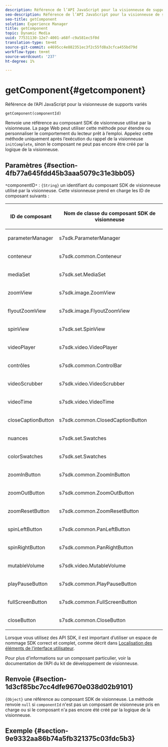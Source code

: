 ```yaml
---
description: Référence de l’API JavaScript pour la visionneuse de supports variés
seo-description: Référence de l’API JavaScript pour la visionneuse de supports variés
seo-title: getComponent
solution: Experience Manager
title: getComponent
topic: Dynamic Media
uuid: 77531130-12e7-4001-a68f-c9a581ec5f0d
translation-type: tm+mt
source-git-commit: e4695cc4e882351ec3f2c55fd8a3cfca455bd79d
workflow-type: tm+mt
source-wordcount: '237'
ht-degree: 1%

---
```



# getComponent{#getcomponent}

Référence de l’API JavaScript pour la visionneuse de supports variés

`getComponent(componentId)`

Renvoie une référence au composant SDK de visionneuse utilisé par la visionneuse. La page Web peut utiliser cette méthode pour étendre ou personnaliser le comportement du lecteur prêt à l’emploi. Appelez cette méthode uniquement après l’exécution du rappel de la visionneuse `initComplete`, sinon le composant ne peut pas encore être créé par la logique de la visionneuse.

## Paramètres {#section-4fb77a645fdd45b3aaa5079c31e3bb05}

`*`componentID`*`  :  `{String}` un identifiant du composant SDK de visionneuse utilisé par la visionneuse. Cette visionneuse prend en charge les ID de composant suivants :

<table id="table_7B5DD9303EF44ADD847B13FFEAD135D9"> 
 <thead> 
  <tr> 
   <th colname="col1" class="entry"> <p>ID de composant </p> </th> 
   <th colname="col2" class="entry"> <p>Nom de classe du composant SDK de visionneuse </p> </th> 
  </tr> 
 </thead>
 <tbody> 
  <tr> 
   <td colname="col1"> <p> <span class="codeph"> parameterManager  </span> </p> </td> 
   <td colname="col2"> <p> <span class="codeph"> s7sdk.ParameterManager  </span> </p> </td> 
  </tr> 
  <tr> 
   <td colname="col1"> <p> <span class="codeph"> conteneur </span> </p> </td> 
   <td colname="col2"> <p> <span class="codeph"> s7sdk.common.Conteneur  </span> </p> </td> 
  </tr> 
  <tr> 
   <td colname="col1"> <p> <span class="codeph"> mediaSet  </span> </p> </td> 
   <td colname="col2"> <p> <span class="codeph"> s7sdk.set.MediaSet  </span> </p> </td> 
  </tr> 
  <tr> 
   <td colname="col1"> <p> <span class="codeph"> zoomView  </span> </p> </td> 
   <td colname="col2"> <p> <span class="codeph"> s7sdk.image.ZoomView  </span> </p> </td> 
  </tr> 
  <tr> 
   <td colname="col1"> <p> <span class="codeph"> flyoutZoomView  </span> </p> </td> 
   <td colname="col2"> <p> <span class="codeph"> s7sdk.image.FlyoutZoomView  </span> </p> </td> 
  </tr> 
  <tr> 
   <td colname="col1"> <p> <span class="codeph"> spinView  </span> </p> </td> 
   <td colname="col2"> <p> <span class="codeph"> s7sdk.set.SpinView  </span> </p> </td> 
  </tr> 
  <tr> 
   <td colname="col1"> <p> <span class="codeph"> videoPlayer  </span> </p> </td> 
   <td colname="col2"> <p> <span class="codeph"> s7sdk.video.VideoPlayer  </span> </p> </td> 
  </tr> 
  <tr> 
   <td colname="col1"> <p> <span class="codeph"> contrôles </span> </p> </td> 
   <td colname="col2"> <p> <span class="codeph"> s7sdk.common.ControlBar  </span> </p> </td> 
  </tr> 
  <tr> 
   <td colname="col1"> <p> <span class="codeph"> videoScrubber  </span> </p> </td> 
   <td colname="col2"> <p> <span class="codeph"> s7sdk.video.VideoScrubber  </span> </p> </td> 
  </tr> 
  <tr> 
   <td colname="col1"> <p> <span class="codeph"> videoTime  </span> </p> </td> 
   <td colname="col2"> <p> <span class="codeph"> s7sdk.video.VideoTime  </span> </p> </td> 
  </tr> 
  <tr> 
   <td colname="col1"> <p> <span class="codeph"> closeCaptionButton  </span> </p> </td> 
   <td colname="col2"> <p> <span class="codeph"> s7sdk.common.ClosedCaptionButton  </span> </p> </td> 
  </tr> 
  <tr> 
   <td colname="col1"> <p> <span class="codeph"> nuances  </span> </p> </td> 
   <td colname="col2"> <p> <span class="codeph"> s7sdk.set.Swatches  </span> </p> </td> 
  </tr> 
  <tr> 
   <td colname="col1"> <p> <span class="codeph"> colorSwatches  </span> </p> </td> 
   <td colname="col2"> <p> <span class="codeph"> s7sdk.set.Swatches  </span> </p> </td> 
  </tr> 
  <tr> 
   <td colname="col1"> <p> <span class="codeph"> zoomInButton  </span> </p> </td> 
   <td colname="col2"> <p> <span class="codeph"> s7sdk.common.ZoomInButton  </span> </p> </td> 
  </tr> 
  <tr> 
   <td colname="col1"> <p> <span class="codeph"> zoomOutButton  </span> </p> </td> 
   <td colname="col2"> <p> <span class="codeph"> s7sdk.common.ZoomOutButton  </span> </p> </td> 
  </tr> 
  <tr> 
   <td colname="col1"> <p> <span class="codeph"> zoomResetButton  </span> </p> </td> 
   <td colname="col2"> <p> <span class="codeph"> s7sdk.common.ZoomResetButton  </span> </p> </td> 
  </tr> 
  <tr> 
   <td colname="col1"> <p> <span class="codeph"> spinLeftButton  </span> </p> </td> 
   <td colname="col2"> <p> <span class="codeph"> s7sdk.common.PanLeftButton  </span> </p> </td> 
  </tr> 
  <tr> 
   <td colname="col1"> <p> <span class="codeph"> spinRightButton  </span> </p> </td> 
   <td colname="col2"> <p> <span class="codeph"> s7sdk.common.PanRightButton  </span> </p> </td> 
  </tr> 
  <tr> 
   <td colname="col1"> <p> <span class="codeph"> mutableVolume  </span> </p> </td> 
   <td colname="col2"> <p> <span class="codeph"> s7sdk.video.MutableVolume  </span> </p> </td> 
  </tr> 
  <tr> 
   <td colname="col1"> <p> <span class="codeph"> playPauseButton  </span> </p> </td> 
   <td colname="col2"> <p> <span class="codeph"> s7sdk.common.PlayPauseButton  </span> </p> </td> 
  </tr> 
  <tr> 
   <td colname="col1"> <p> <span class="codeph"> fullScreenButton  </span> </p> </td> 
   <td colname="col2"> <p> <span class="codeph"> s7sdk.common.FullScreenButton  </span> </p> </td> 
  </tr> 
  <tr> 
   <td colname="col1"> <p> <span class="codeph"> closeButton  </span> </p> </td> 
   <td colname="col2"> <p> <span class="codeph"> s7sdk.common.CloseButton  </span> </p> </td> 
  </tr> 
 </tbody> 
</table>

Lorsque vous utilisez des API SDK, il est important d’utiliser un espace de nommage SDK correct et complet, comme décrit dans [Localisation des éléments de l’interface utilisateur](../../../c-html5-s7-aem-asset-viewers/c-html5-mixedmedia-viewer-about/c-html5-mixedmedia-viewer-localization.md#concept-16262b8096474d6c9c018c3e99110dd1).

Pour plus d’informations sur un composant particulier, voir la documentation de l’API du kit de développement de visionneuse.

## Renvoie {#section-1d3cf85bc7cc4dfe9670e038d02b9101}

`{Object}` une référence au composant SDK de visionneuse. La méthode renvoie `null` si `componentId` n&#39;est pas un composant de visionneuse pris en charge ou si le composant n&#39;a pas encore été créé par la logique de la visionneuse.

## Exemple {#section-9e9332aa86b74a5fb321375c03fdc5b3}

```

```

